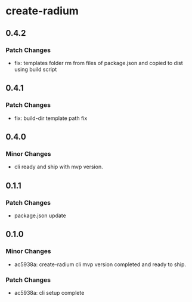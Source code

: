 # create-radium

## 0.4.2

### Patch Changes

- fix: templates folder rm from files of package.json and copied to dist using build script

## 0.4.1

### Patch Changes

- fix: build-dir template path fix

## 0.4.0

### Minor Changes

- cli ready and ship with mvp version.

## 0.1.1

### Patch Changes

- package.json update

## 0.1.0

### Minor Changes

- ac5938a: create-radium cli mvp version completed and ready to ship.

### Patch Changes

- ac5938a: cli setup complete
